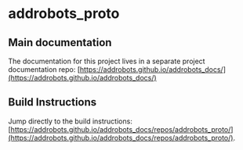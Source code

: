 # addrobots_proto

## Main documentation
The documentation for this project lives in a separate project documentation repo: [https://addrobots.github.io/addrobots_docs/](https://addrobots.github.io/addrobots_docs/)

## Build Instructions
Jump directly to the build instructions: [https://addrobots.github.io/addrobots_docs/repos/addrobots_proto/](https://addrobots.github.io/addrobots_docs/repos/addrobots_proto/).
